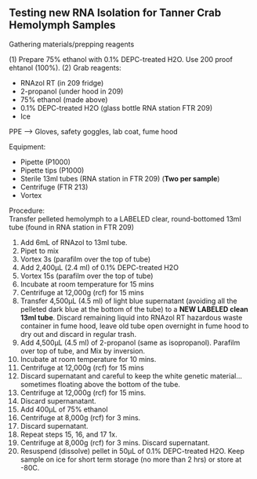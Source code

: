 ## Testing new RNA Isolation for Tanner Crab Hemolymph Samples 

Gathering materials/prepping reagents

(1) Prepare 75% ethanol with 0.1% DEPC-treated H2O. Use 200 proof ehtanol (100%). 
(2) Grab reagents:
- RNAzol RT (in 209 fridge)
- 2-propanol (under hood in 209)
- 75% ethanol (made above)
- 0.1% DEPC-treated H2O (glass bottle RNA station FTR 209)
- Ice

PPE --> Gloves, safety goggles, lab coat, fume hood

Equipment:
- Pipette (P1000)
- Pipette tips (P1000)
- Sterile 13ml tubes (RNA station in FTR 209) (**Two per sample**)
- Centrifuge (FTR 213)
- Vortex
 
Procedure:          
Transfer pelleted hemolymph to a LABELED clear, round-bottomed 13ml tube (found in RNA station in FTR 209)

1. Add 6mL of RNAzol to 13ml tube.
2. Pipet to mix
3. Vortex 3s (parafilm over the top of tube)
4. Add 2,400µL (2.4 ml) of 0.1% DEPC-treated H2O
5. Vortex 15s (parafilm over the top of tube)
6. Incubate at room temperature for 15 mins
7. Centrifuge at 12,000g (rcf) for 15 mins
8. Transfer 4,500µL (4.5 ml) of light blue supernatant (avoiding all the pelleted dark blue at the bottom of the tube) to a **NEW LABELED clean 13ml tube**. Discard remaining liquid into RNAzol RT hazardous waste container in fume hood, leave old tube open overnight in fume hood to dry out and discard in regular trash.
9. Add 4,500µL (4.5 ml) of 2-propanol (same as isopropanol). Parafilm over top of tube, and Mix by inversion.
10. Incubate at room temperature for 10 mins.
11. Centrifuge at 12,000g (rcf) for 15 mins
12. Discard supernatant and careful to keep the white genetic material... sometimes floating above the bottom of the tube. 
13. Centrifuge at 12,000g (rcf) for 15 mins.
14. Discard supernanatant.
15. Add 400µL of 75% ethanol 
16. Centrifuge at 8,000g (rcf) for 3 mins.
17. Discard supernatant.
18. Repeat steps 15, 16, and 17 1x.
19. Centrifuge at 8,000g (rcf) for 3 mins. Discard supernatant.
20. Resuspend (dissolve) pellet in 50µL of 0.1% DEPC-treated H2O.
Keep sample on ice for short term storage (no more than 2 hrs) or store at -80C.
